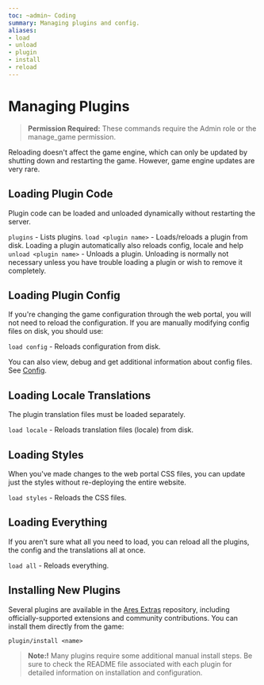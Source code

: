 ```yaml
---
toc: ~admin~ Coding
summary: Managing plugins and config.
aliases:
- load
- unload
- plugin
- install
- reload
---
```

# Managing Plugins

> **Permission Required:** These commands require the Admin role or the manage\_game permission.

Reloading doesn't affect the game engine, which can only be updated by shutting down and restarting the game.  However, game engine updates are very rare.

## Loading Plugin Code

Plugin code can be loaded and unloaded dynamically without restarting the server.

`plugins` - Lists plugins.
`load <plugin name>` - Loads/reloads a plugin from disk.
       Loading a plugin automatically also reloads config, locale and help
`unload <plugin name>` - Unloads a plugin.
       Unloading is normally not necessary unless you have trouble loading a plugin
       or wish to remove it completely.

## Loading Plugin Config

If you're changing the game configuration through the web portal, you will not need to reload the configuration.  If you are manually modifying config files on disk, you should use:

`load config` - Reloads configuration from disk.

You can also view, debug and get additional information about config files.  See [Config](/help/config).

## Loading Locale Translations

The plugin translation files must be loaded separately.

`load locale` - Reloads translation files (locale) from disk.

## Loading Styles

When you've made changes to the web portal CSS files, you can update just the styles without re-deploying the entire website.

`load styles` - Reloads the CSS files.

## Loading Everything

If you aren't sure what all you need to load, you can reload all the plugins, the config and the translations all at once.

`load all` - Reloads everything.

## Installing New Plugins

Several plugins are available in the [Ares Extras](https://github.com/AresMUSH/ares-extras/) repository, including officially-supported extensions and community contributions.  You can install them directly from the game:

`plugin/install <name>`

> **Note:!** Many plugins require some additional manual install steps.  Be sure to check the README file associated with each plugin for detailed information on installation and configuration.

